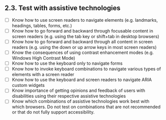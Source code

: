 ## 2.3. Test with assistive technologies

- [ ] Know how to use screen readers to navigate elements (e.g. landmarks, headings, tables, forms, etc.)
- [ ] Know how to go forward and backward through focusable content in screen readers (e.g. using the tab key or shift+tab in desktop browsers)
- [ ] Know how to go forward and backward through all content in screen readers (e.g. using the down or up arrow keys in most screen readers)
- [ ] Know the consequences of using contrast enhancement modes (e.g. Windows High Contrast Mode)
- [ ] Know how to use the keyboard only to navigate forms
- [ ] Know how to invoke keyboard combinations to navigate various types of elements with a screen reader
- [ ] Know how to use the keyboard and screen readers to navigate ARIA custom widgets
- [ ] Know importance of getting opinions and feedback of users with disabilities using their respective assistive technologies
- [ ] Know which combinations of assistive technologies work best with which browsers. Do not test on combinations that are not recommended or that do not
fully support accessibility.